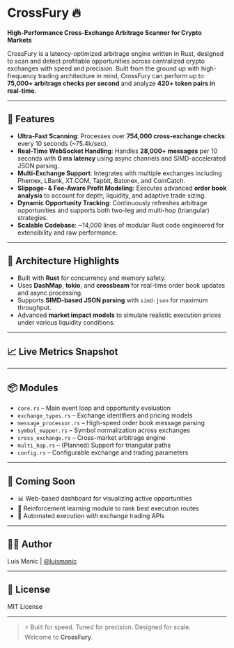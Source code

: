 # CrossFury 🔥  
**High-Performance Cross-Exchange Arbitrage Scanner for Crypto Markets**

CrossFury is a latency-optimized arbitrage engine written in Rust, designed to scan and detect profitable opportunities across centralized crypto exchanges with speed and precision. Built from the ground up with high-frequency trading architecture in mind, CrossFury can perform up to **75,000+ arbitrage checks per second** and analyze **420+ token pairs in real-time**.

---

## 🚀 Features

- **Ultra-Fast Scanning**: Processes over **754,000 cross-exchange checks** every 10 seconds (~75.4k/sec).
- **Real-Time WebSocket Handling**: Handles **28,000+ messages** per 10 seconds with **0 ms latency** using async channels and SIMD-accelerated JSON parsing.
- **Multi-Exchange Support**: Integrates with multiple exchanges including Phemex, LBank, XT.COM, Tapbit, Batonex, and CoinCatch.
- **Slippage- & Fee-Aware Profit Modeling**: Executes advanced **order book analysis** to account for depth, liquidity, and adaptive trade sizing.
- **Dynamic Opportunity Tracking**: Continuously refreshes arbitrage opportunities and supports both two-leg and multi-hop (triangular) strategies.
- **Scalable Codebase**: ~14,000 lines of modular Rust code engineered for extensibility and raw performance.

---

## 🧠 Architecture Highlights

- Built with **Rust** for concurrency and memory safety.
- Uses **DashMap**, **tokio**, and **crossbeam** for real-time order book updates and async processing.
- Supports **SIMD-based JSON parsing** with `simd-json` for maximum throughput.
- Advanced **market impact models** to simulate realistic execution prices under various liquidity conditions.

---

## 📈 Live Metrics Snapshot


---

## 📦 Modules

- `core.rs` – Main event loop and opportunity evaluation
- `exchange_types.rs` – Exchange identifiers and pricing models
- `message_processor.rs` – High-speed order book message parsing
- `symbol_mapper.rs` – Symbol normalization across exchanges
- `cross_exchange.rs` – Cross-market arbitrage engine
- `multi_hop.rs` – (Planned) Support for triangular paths
- `config.rs` – Configurable exchange and trading parameters

---

## 🧪 Coming Soon

- 📊 Web-based dashboard for visualizing active opportunities
- 🧠 Reinforcement learning module to rank best execution routes
- 🔁 Automated execution with exchange trading APIs

---

## 👨‍💻 Author

Luis Manic | [@luismanic](https://github.com/luismanic)

---

## 📄 License

MIT License

---

> ⚡ Built for speed. Tuned for precision. Designed for scale.  
> Welcome to **CrossFury**.
